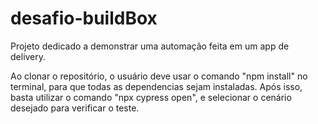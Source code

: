 # desafio-buildBox
Projeto dedicado a demonstrar uma automação feita em um app de delivery.


Ao clonar o repositório, o usuário deve usar o comando "npm install" no terminal, para que todas as dependencias sejam instaladas.
Após isso, basta utilizar o comando "npx cypress open", e selecionar o cenário desejado para verificar o teste.
